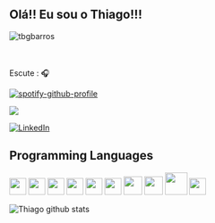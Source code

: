 
## Olá!! Eu sou o Thiago!!! <!-- Profile Views -->

<p align="left"> <img src="https://komarev.com/ghpvc/?username=tbgbarros&label=Profile%20views&color=0e75b6&style=flat" alt="tbgbarros" />
</p>
<br><br> Escute : 🎧  </strong></p>

[![spotify-github-profile](https://spotify-github-profile.kittinanx.com/api/view?uid=khreul7u18hahgsji0ooq24m4&cover_image=true&theme=default&show_offline=false&background_color=121212&interchange=false)](https://github.com/kittinan/spotify-github-profile) <br>

<img src = "https://github-readme-stats.vercel.app/api/top-langs/?username=tbgbarros&layout=compact">

[![LinkedIn](https://img.shields.io/badge/LinkedIn-0077B5?style=for-the-badge&logo=linkedin&logoColor=white)](https://www.linkedin.com/in/thiago-gomes-98b9a881/)






## Programming Languages
<img src = 'https://github.com/MarikIshtar007/MarikIshtar007/blob/master/images/python2.png' height='30'/>  <img src = 'https://github.com/MarikIshtar007/MarikIshtar007/blob/master/images/html.svg' width='30'/> <img src='https://github.com/MarikIshtar007/MarikIshtar007/blob/master/images/java.svg' width='30'/> <img src = 'https://github.com/MarikIshtar007/MarikIshtar007/blob/master/images/kotlin.svg' width='30'/> <img src = 'https://github.com/MarikIshtar007/MarikIshtar007/blob/master/images/css.svg' width='30'/> <img src = 'https://github.com/MarikIshtar007/MarikIshtar007/blob/master/images/js.svg' width='30'/> <img src = 'https://github.com/MarikIshtar007/MarikIshtar007/blob/master/images/bootstrap.svg' width='33'/> <img src = 'https://github.com/MarikIshtar007/MarikIshtar007/blob/master/images/dart.svg' width='33'/> <img src = 'https://github.com/MarikIshtar007/MarikIshtar007/blob/master/images/php.svg' width='40'/>
 <img src = 'https://github.com/MarikIshtar007/MarikIshtar007/blob/master/images/sql.svg' width='30'/> 



![Thiago github stats](https://github-readme-stats.vercel.app/api?username=tbgbarros&show_icons=true&hide=[%22issues%22])
